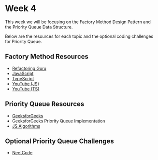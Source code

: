 # Week 4

This week we will be focusing on the Factory Method Design Pattern and the Priority Queue Data Structure.

Below are the resources for each topic and the optional coding challenges for Priority Queue.

## Factory Method Resources

- [Refactoring Guru](https://refactoring.guru/design-patterns/factory-method)
- [JavaScript](https://www.dofactory.com/javascript/design-patterns/factory-method)
- [TypeScript](https://refactoring.guru/design-patterns/factory-method/typescript/example#example-0)
- [YouTube (JS)](https://www.youtube.com/watch?v=kuirGzhGhyw&list=PLFKDYTlP3abzwWleHq1WHcKyi8nCPY74s&index=1)
- [YouTube (TS)](https://www.youtube.com/live/JBu2ZTPgiKI?si=ArOg3rj7-PBC7DmM&t=714)

## Priority Queue Resources

- [GeeksforGeeks](https://www.geeksforgeeks.org/priority-queue-set-1-introduction/)
- [GeeksforGeeks Priority Queue Implementation](https://www.geeksforgeeks.org/implementation-priority-queue-javascript/)
- [JS Algorithms](https://github.com/trekhleb/javascript-algorithms/tree/master/src/data-structures/priority-queue)

## Optional Priority Queue Challenges

- [NeetCode](https://neetcode.io/practice)
